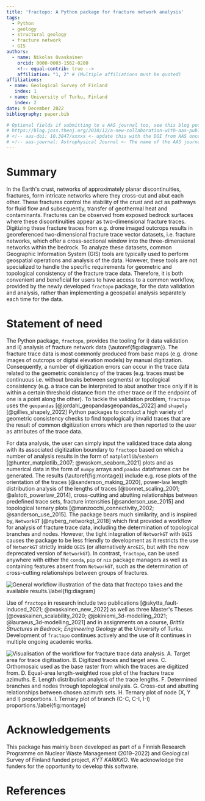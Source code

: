 ```yaml
---
title: 'fractopo: A Python package for fracture network analysis'
tags:
  - Python
  - geology
  - structural geology
  - fracture network
  - GIS
authors:
  - name: Nikolas Ovaskainen
    orcid: 0000-0003-1562-0280
    <!-- equal-contrib: true -->
    affiliation: "1, 2" # (Multiple affiliations must be quoted)
affiliations:
 - name: Geological Survey of Finland
   index: 1
 - name: University of Turku, Finland
   index: 2
date: 9 December 2022
bibliography: paper.bib

# Optional fields if submitting to a AAS journal too, see this blog post:
# https://blog.joss.theoj.org/2018/12/a-new-collaboration-with-aas-publishing
# <!-- aas-doi: 10.3847/xxxxx <- update this with the DOI from AAS once you know it. -->
# <!-- aas-journal: Astrophysical Journal <- The name of the AAS journal. -->
---
```


# Summary

In the Earth's crust, networks of approximately planar discontinuities,
fractures, form intricate networks where they cross-cut and abut each other.
These fractures control the stability of the crust and act as pathways for
fluid flow and subsequently, transfer of geothermal heat and contaminants.
Fractures can be observed from exposed bedrock surfaces where these
discontinuities appear as two-dimensional fracture traces. Digitizing these
fracture traces from e.g. drone imaged outcrops results in georeferenced
two-dimensional fracture trace vector datasets, i.e. fracture networks, which
offer a cross-sectional window into the three-dimensional networks within the
bedrock. To analyze these datasets, common Geographic Information System (GIS)
tools are typically used to perform geospatial operations and analysis of the
data. However, these tools are not specialized to handle the specific
requirements for geometric and topological consistency of the fracture trace
data. Therefore, it is both convenient and beneficial for users to have
access to a common workflow, provided by the newly developed `fractopo`
package, for the data validation and analysis, rather than implementing a
geospatial analysis separately each time for the data.

# Statement of need

The Python package, `fractopo`, provides the tooling for i) data validation and
ii) analysis of fracture network data (\autoref{fig:diagram}). The fracture
trace data is most commonly produced from base maps (e.g. drone images of
outcrops or digital elevation models) by manual digitization. Consequently, a
number of digitization errors can occur in the trace data related to the
geometric consistency of the traces (e.g. traces must be continuous i.e.
without breaks between segments) or topological consistency (e.g. a trace can
be interpreted to abut another trace only if it is within a certain threshold
distance from the other trace or if the endpoint of one is a point along the
other). To tackle the validation problem, `fractopo` uses the `geopandas`
[@jordahl_geopandasgeopandas_2022] and `shapely` [@gillies_shapely_2022] Python
packages to conduct a high variety of geometric consistency checks to find
topologically invalid traces that are the result of common digitization errors
which are then reported to the user as attributes of the trace data.

For data analysis, the user can simply input the validated trace data along
with its associated digitization boundary to `fractopo` based on which a number
of analysis results in the form of `matplotlib`/`seaborn`
[@hunter_matplotlib_2007; @waskom_seaborn_2021] plots and as numerical data in
the form of `numpy` arrays and `pandas` dataframes can be generated. The
results (\autoref{fig:montage}) include e.g. rose plots of the orientation of
the traces [@sanderson_making_2020], power-law length distribution analysis of
the lengths of traces [@bonnet_scaling_2001; @alstott_powerlaw_2014],
cross-cutting and abutting relationships between predefined trace sets,
fracture intensities [@sanderson_use_2015] and topological ternary plots
[@manzocchi_connectivity_2002; @sanderson_use_2015]. The package bears much
similarity, and is inspired by, `NetworkGT` [@nyberg_networkgt_2018] which
first provided a workflow for analysis of fracture trace data, including the
determination of topological branches and nodes. However, the tight integration
of `NetworkGT` with `QGIS` causes the package to be less friendly to
development as it restricts the use of `NetworkGT` strictly inside `QGIS` (or
alternatively `ArcGIS`, but with the now deprecated version of `NetworkGT`). In
contrast, `fractopo`, can be used anywhere with either the `conda`, `pip` or
`nix` package managers as well as containing features absent from `NetworkGT`,
such as the determination of cross-cutting relationships between groups of
fractures.

![General workflow illustration of the data that `fractopo` takes and the
available results.\label{fig:diagram}](figs/fractopo_2d_diagram.png)

Use of `fractopo` in research include two publications
[@skytta_fault-induced_2021; @ovaskainen_new_2022] as well as three
Master's Theses
[@ovaskainen_scalability_2020; @jokiniemi_3d-modelling_2021; @lauraeus_3d-modelling_2021]
and in assignments on a course, *Brittle Structures in Bedrock;
Engineering Geology* at the University of Turku. Development of
`fractopo` continues actively and the use of it continues in multiple
ongoing academic works.

![Visualisation of the workflow for fracture trace data analysis. A.
Target area for trace digitisation. B. Digitized traces and target area.
C. Orthomosaic used as the base raster from which the traces are
digitized from. D. Equal-area length-weighted rose plot of the fracture
trace azimuths. E. Length distribution analysis of the trace lengths. F.
Determined branches and nodes through topological analysis. G. Cross-cut
and abutting relationships between chosen azimuth sets. H. Ternary plot
of node (X, Y and I) proportions. I. Ternary plot of branch (C-C, C-I,
I-I) proportions.\label{fig:montage}](figs/fractopo_workflow_visualisation.jpg)

# Acknowledgements

This package has mainly been developed as part of a Finnish Research Programme
on Nuclear Waste Management (2019–2022) and Geological Survey of Finland funded
project, *KYT KARIKKO*. We acknowledge the funders for the opportunity to
develop this software.

# References
